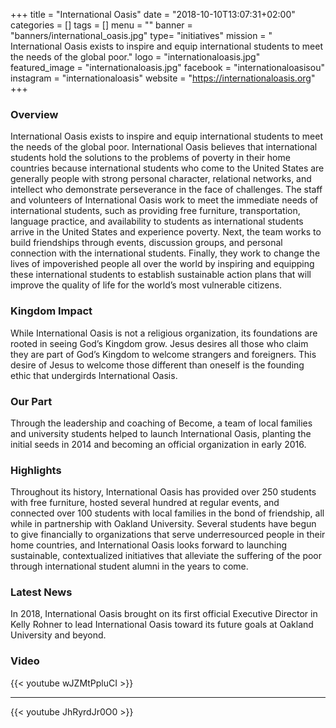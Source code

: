 +++
title = "International Oasis"
date = "2018-10-10T13:07:31+02:00"
categories = []
tags = []
menu = ""
banner = "banners/international_oasis.jpg"
type= "initiatives"
mission = " International Oasis exists to inspire and equip international students to meet the needs of the global poor."
logo = "internationaloasis.jpg"
featured_image = "internationaloasis.jpg"
facebook = "internationaloasisou"
instagram = "internationaloasis"
website = "https://internationaloasis.org"
+++
### Overview
International Oasis exists to inspire and equip international students to meet the needs of the global poor. International Oasis believes that international students hold the solutions to the problems of poverty in their home countries because international students who come to the United States are generally people with strong personal character, relational networks, and intellect who demonstrate perseverance in the face of challenges. The staff and volunteers of International Oasis work to meet the immediate needs of international students, such as providing free furniture, transportation, language practice, and availability to students as international students arrive in the United States and experience poverty. Next, the team works to build friendships through events, discussion groups, and personal connection with the international students. Finally, they work to change the lives of impoverished people all over the world by inspiring and equipping these international students to establish sustainable action plans that will improve the quality of life for the world’s most vulnerable citizens.

### Kingdom Impact
While International Oasis is not a religious organization, its foundations are rooted in seeing God’s Kingdom grow. Jesus desires all those who claim they are part of God’s Kingdom to welcome strangers and foreigners. This desire of Jesus to welcome those different than oneself is the founding ethic that undergirds International Oasis.

### Our Part
Through the leadership and coaching of Become, a team of local families and university students helped to launch International Oasis, planting the initial seeds in 2014 and becoming an official organization in early 2016. 

### Highlights
Throughout its history, International Oasis has provided over 250 students with free furniture, hosted several hundred at regular events, and connected over 100 students with local families in the bond of friendship, all while in partnership with Oakland University. Several students have begun to give financially to organizations that serve underresourced people in their home countries, and International Oasis looks forward to launching sustainable, contextualized initiatives that alleviate the suffering of the poor through international student alumni in the years to come. 

### Latest News
In 2018, International Oasis brought on its first official Executive Director in Kelly Rohner to lead International Oasis toward its future goals at Oakland University and beyond.

### Video

{{< youtube wJZMtPpluCI >}}

---

{{< youtube JhRyrdJr0O0 >}}